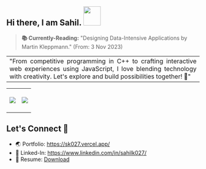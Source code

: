 ##  Hi there, I am Sahil. <img src="https://github.com/SahilK-027/Sahilk-027/assets/104154041/a7eb2d05-dccb-4d88-ad5c-9cddd79eec4c" width="45" height="50" />

> __📚 Currently-Reading:__
> "Designing Data-Intensive Applications by Martin Kleppmann." (From: 3 Nov 2023)

<div align="center">
<table width="100px">
    <tbody>
        <tr align="justify">
		<td>
		"From competitive programming in C++ to crafting interactive web experiences using JavaScript, I love blending technology with creativity. Let's explore and build possibilities together! 🚀"
		<br>
		</td>
	 </tr>
    </tbody>
</table>


 <table width="100px">
    <tbody>
        <tr align="justify">
		<td>
			<br>
			<img src ="https://github-readme-stats.vercel.app/api/top-langs/?username=SahilK-027&theme=tokyonight&layout=compact" />
			<br>
			<br>
		</td>
		<td>
		<img src ="https://github-readme-stats.vercel.app/api?username=sahilk-027&theme=tokyonight&show_icons=true&rank_icon=percentile"/>
		</td>
	 </tr>
    </tbody>
</table>
</div>

## Let's Connect 🔗

- 🌏 Portfolio: https://sk027.vercel.app/
- 🔹 Linked-In: https://www.linkedin.com/in/sahilk027/
- 📄 Resume: [Download](https://github.com/SahilK-027/Sahilk-027/files/13826116/Resume.JAN.2024.pdf)

